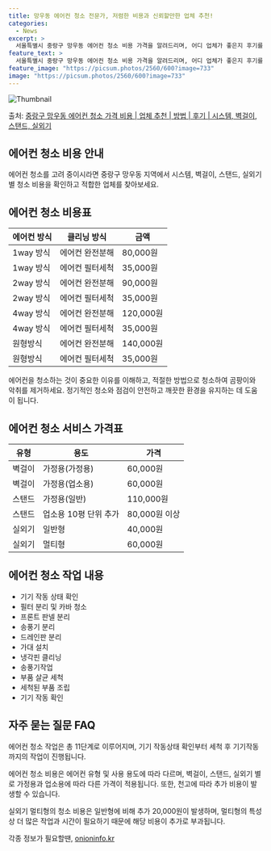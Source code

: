 ```yaml
---
title: 망우동 에어컨 청소 전문가, 저렴한 비용과 신뢰할만한 업체 추천!
categories:
  - News
excerpt: >
  서울특별시 중랑구 망우동 에어컨 청소 비용 가격을 알려드리며, 어디 업체가 좋은지 후기를 통해 알아보겠습니다. 현재 글에서는 시스템, 벽걸이, 스탠드, 실외기 각각에 대해 청소 비용이 나와 있으니 참고하시면 되겠습니다. 에어컨 분해 청소 방법 보기 👈 클릭셀프 에어컨 청소 방법 보기👈 클릭중랑구 망우동 에어컨 청소 비용시스템에어컨 방식클리닝방식금액1way 방식에어컨 완전분해80,000원1way 방식에어컨 필터세척35,000원2way 방식에어컨 완전분해90,000원2way 방식에어컨 필터세척35,000원4way 방식에어컨 완전분해120,000원4way 방식에어컨 필터세척35,000원원형방식에어컨 완전분해140,000원원형방식에어컨 필터세척35,000원에어컨 청소 견적 샘플 보기 👈 클릭에어컨 냄새의 원인에..
feature_text: >
  서울특별시 중랑구 망우동 에어컨 청소 비용 가격을 알려드리며, 어디 업체가 좋은지 후기를 통해 알아보겠습니다. 현재 글에서는 시스템, 벽걸이, 스탠드, 실외기 각각에 대해 청소 비용이 나와 있으니 참고하시면 되겠습니다. 에어컨 분해 청소 방법 보기 👈 클릭셀프 에어컨 청소 방법 보기👈 클릭중랑구 망우동 에어컨 청소 비용시스템에어컨 방식클리닝방식금액1way 방식에어컨 완전분해80,000원1way 방식에어컨 필터세척35,000원2way 방식에어컨 완전분해90,000원2way 방식에어컨 필터세척35,000원4way 방식에어컨 완전분해120,000원4way 방식에어컨 필터세척35,000원원형방식에어컨 완전분해140,000원원형방식에어컨 필터세척35,000원에어컨 청소 견적 샘플 보기 👈 클릭에어컨 냄새의 원인에..
feature_image: "https://picsum.photos/2560/600?image=733"
image: "https://picsum.photos/2560/600?image=733"
---
```


![Thumbnail](https://img1.daumcdn.net/thumb/R800x0/?scode=mtistory2&fname=https%3A%2F%2Fblog.kakaocdn.net%2Fdn%2FbcQW85%2FbtsHw4lTk2X%2FVedFMZgoDm5FmcvLNwlp50%2Fimg.webp)

<p>출처: <a href="https://onioninfo.kr/entry/%EC%A4%91%EB%9E%91%EA%B5%AC-%EB%A7%9D%EC%9A%B0%EB%8F%99-%EC%97%90%EC%96%B4%EC%BB%A8-%EC%B2%AD%EC%86%8C-%EA%B0%80%EA%B2%A9-%EB%B9%84%EC%9A%A9-%EC%97%85%EC%B2%B4-%EC%B6%94%EC%B2%9C-%EB%B0%A9%EB%B2%95-%ED%9B%84%EA%B8%B0-%EC%8B%9C%EC%8A%A4%ED%85%9C-%EB%B2%BD%EA%B1%B8%EC%9D%B4-%EC%8A%A4%ED%83%A0%EB%93%9C-%EC%8B%A4%EC%99%B8%EA%B8%B0" rel="dofollow">중랑구 망우동 에어컨 청소 가격 비용 | 업체 추천 | 방법 | 후기 | 시스템, 벽걸이, 스탠드, 실외기</a> </p>

## 에어컨 청소 비용 안내

에어컨 청소를 고려 중이시라면 중랑구 망우동 지역에서 시스템, 벽걸이, 스탠드, 실외기별 청소 비용을 확인하고 적합한 업체를 찾아보세요.

## 에어컨 청소 비용표

**에어컨 방식** | **클리닝 방식** | **금액**  
---|---|---  
1way 방식 | 에어컨 완전분해 | 80,000원  
1way 방식 | 에어컨 필터세척 | 35,000원  
2way 방식 | 에어컨 완전분해 | 90,000원  
2way 방식 | 에어컨 필터세척 | 35,000원  
4way 방식 | 에어컨 완전분해 | 120,000원  
4way 방식 | 에어컨 필터세척 | 35,000원  
원형방식 | 에어컨 완전분해 | 140,000원  
원형방식 | 에어컨 필터세척 | 35,000원  
  
에어컨을 청소하는 것이 중요한 이유를 이해하고, 적절한 방법으로 청소하여 곰팡이와 악취를 제거하세요. 정기적인 청소와 점검이 안전하고 깨끗한
환경을 유지하는 데 도움이 됩니다.

## 에어컨 청소 서비스 가격표

**유형** | **용도** | **가격**  
---|---|---  
벽걸이 | 가정용(가정용) | 60,000원  
벽걸이 | 가정용(업소용) | 60,000원  
스탠드 | 가정용(일반) | 110,000원  
스탠드 | 업소용 10평 단위 추가 | 80,000원 이상  
실외기 | 일반형 | 40,000원  
실외기 | 멀티형 | 60,000원  
  
## 에어컨 청소 작업 내용

  * 기기 작동 상태 확인
  * 필터 분리 및 카바 청소
  * 프론트 판넬 분리
  * 송풍기 분리
  * 드레인판 분리
  * 가대 설치
  * 냉각핀 클리닝
  * 송풍기작업
  * 부품 살균 세척
  * 세척된 부품 조립
  * 기기 작동 확인

## 자주 묻는 질문 FAQ

에어컨 청소 작업은 총 11단계로 이루어지며, 기기 작동상태 확인부터 세척 후 기기작동까지의 작업이 진행됩니다.

에어컨 청소 비용은 에어컨 유형 및 사용 용도에 따라 다르며, 벽걸이, 스탠드, 실외기 별로 가정용과 업소용에 따라 다른 가격이 적용됩니다.
또한, 천고에 따라 추가 비용이 발생할 수 있습니다.

실외기 멀티형의 청소 비용은 일반형에 비해 추가 20,000원이 발생하며, 멀티형의 특성상 더 많은 작업과 시간이 필요하기 때문에 해당
비용이 추가로 부과됩니다.



 

각종 정보가 필요할땐, <a href="https://onioninfo.kr" rel="dofollow">onioninfo.kr</a>


